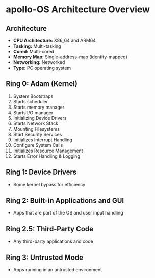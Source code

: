 # apollo-OS Architecture Overview

## Architecture

- **CPU Architecture:** X86_64 and ARM64
- **Tasking:** Multi-tasking
- **Cored:** Multi-cored
- **Memory Map:** Single-address-map (identity-mapped)
- **Networking:** Networked
- **Type:** PC operating system

## Ring 0: Adam (Kernel)

1. System Bootstraps
2. Starts scheduler
3. Starts memory manager
4. Starts I/O manager
5. Initializing Device Drivers
6. Starts Network Stack
7. Mounting Filesystems
8. Start Security Services
9. Initializes Interrupt Handling
10. Configure System Calls
11. Initializes Resource Management
12. Starts Error Handling & Logging

## Ring 1: Device Drivers

- Some kernel bypass for efficiency

## Ring 2: Built-in Applications and GUI

- Apps that are part of the OS and user input handling

## Ring 2.5: Third-Party Code

- Any third-party applications and code

## Ring 3: Untrusted Mode

- Apps running in an untrusted environment